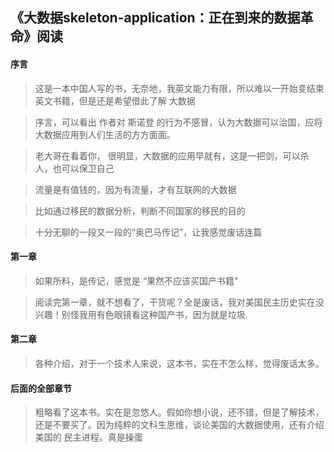 ## 《大数据skeleton-application：正在到来的数据革命》阅读

#### 序言

> 这是一本中国人写的书，无奈地，我英文能力有限，所以难以一开始变结束英文书籍，但是还是希望借此了解 大数据

> 序言，可以看出 作者对 斯诺登 的行为不感冒，认为大数据可以治国，应将大数据应用到人们生活的方方面面。

> 老大哥在看着你， 很明显，大数据的应用早就有，这是一把剑，可以杀人，也可以保卫自己

> 流量是有值钱的，因为有流量，才有互联网的大数据

> 比如通过移民的数据分析，判断不同国家的移民的目的

> 十分无聊的一段又一段的“奥巴马传记”，让我感觉废话连篇

#### 第一章

> 如果所料，是传记，感觉是 “果然不应该买国产书籍”

> 阅读完第一章，就不想看了，干货呢？全是废话，我对美国民主历史实在没兴趣！别怪我用有色眼镜看这种国产书，因为就是垃圾.

#### 第二章

> 各种介绍，对于一个技术人来说，这本书，实在不怎么样，觉得废话太多。

#### 后面的全部章节

> 粗略看了这本书。实在是忽悠人。假如你想小说，还不错，但是了解技术，还是不要买了。因为纯粹的文科生思维，谈论美国的大数据使用，还有介绍 美国的 民主进程。真是操蛋